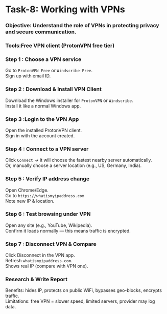 # Task-8: Working with VPNs 

### Objective: Understand the role of VPNs in protecting privacy and secure communication.
### Tools:Free VPN client (ProtonVPN free tier)

### Step 1 : Choose a VPN service
Go to `ProtonVPN Free` or `Windscribe Free`.<br>
Sign up with email ID.

### Step 2 : Download & Install VPN Client
Download the Windows installer for `ProtonVPN` or `Windscribe`.<br>
Install it like a normal Windows app.

### Step 3 :Login to the VPN App
Open the installed ProtonVPN client. <br>
Sign in with the account created.

### Step 4 : Connect to a VPN server
Click `Connect` → it will choose the fastest nearby server automatically. <br>
Or, manually choose a server location (e.g., US, Germany, India).

### Step 5 : Verify IP address change
Open Chrome/Edge. <br>
Go to `https://whatismyipaddress.com`<br>
Note new IP & location.

### Step 6 : Test browsing under VPN
Open any site (e.g., YouTube, Wikipedia).<br>
Confirm it loads normally — this means traffic is encrypted.

### Step 7 : Disconnect VPN & Compare
Click Disconnect in the VPN app.<br>
Refresh `whatismyipaddress.com`. <br>
Shows real IP (compare with VPN one).

### Research & Write Report
Benefits: hides IP, protects on public WiFi, bypasses geo-blocks, encrypts traffic.<br>
Limitations: free VPN = slower speed, limited servers, provider may log data.
